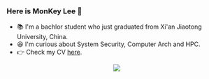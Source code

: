 ### Here is MonKey Lee :wave:

- :books: I'm a bachlor student who just graduated from Xi'an Jiaotong University, China.
- :satisfied: I'm curious about System Security, Computer Arch and HPC.
- :point_right: Check my CV [here](https://cv.mky.moe/).

<p align="center">
  <img src="https://github-readme-stats.vercel.app/api/top-langs/?username=monkey2000" />
</p>
